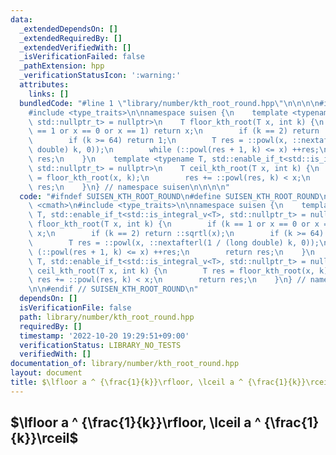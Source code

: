 ```yaml
---
data:
  _extendedDependsOn: []
  _extendedRequiredBy: []
  _extendedVerifiedWith: []
  _isVerificationFailed: false
  _pathExtension: hpp
  _verificationStatusIcon: ':warning:'
  attributes:
    links: []
  bundledCode: "#line 1 \"library/number/kth_root_round.hpp\"\n\n\n\n#include <cmath>\n\
    #include <type_traits>\n\nnamespace suisen {\n    template <typename T, std::enable_if_t<std::is_integral_v<T>,\
    \ std::nullptr_t> = nullptr>\n    T floor_kth_root(T x, int k) {\n        if (k\
    \ == 1 or x == 0 or x == 1) return x;\n        if (k == 2) return ::sqrtl(x);\n\
    \        if (k >= 64) return 1;\n        T res = ::powl(x, ::nextafterl(1 / (long\
    \ double) k, 0));\n        while (::powl(res + 1, k) <= x) ++res;\n        return\
    \ res;\n    }\n    template <typename T, std::enable_if_t<std::is_integral_v<T>,\
    \ std::nullptr_t> = nullptr>\n    T ceil_kth_root(T x, int k) {\n        T res\
    \ = floor_kth_root(x, k);\n        res += ::powl(res, k) < x;\n        return\
    \ res;\n    }\n} // namespace suisen\n\n\n\n"
  code: "#ifndef SUISEN_KTH_ROOT_ROUND\n#define SUISEN_KTH_ROOT_ROUND\n\n#include\
    \ <cmath>\n#include <type_traits>\n\nnamespace suisen {\n    template <typename\
    \ T, std::enable_if_t<std::is_integral_v<T>, std::nullptr_t> = nullptr>\n    T\
    \ floor_kth_root(T x, int k) {\n        if (k == 1 or x == 0 or x == 1) return\
    \ x;\n        if (k == 2) return ::sqrtl(x);\n        if (k >= 64) return 1;\n\
    \        T res = ::powl(x, ::nextafterl(1 / (long double) k, 0));\n        while\
    \ (::powl(res + 1, k) <= x) ++res;\n        return res;\n    }\n    template <typename\
    \ T, std::enable_if_t<std::is_integral_v<T>, std::nullptr_t> = nullptr>\n    T\
    \ ceil_kth_root(T x, int k) {\n        T res = floor_kth_root(x, k);\n       \
    \ res += ::powl(res, k) < x;\n        return res;\n    }\n} // namespace suisen\n\
    \n\n#endif // SUISEN_KTH_ROOT_ROUND\n"
  dependsOn: []
  isVerificationFile: false
  path: library/number/kth_root_round.hpp
  requiredBy: []
  timestamp: '2022-10-20 19:29:51+09:00'
  verificationStatus: LIBRARY_NO_TESTS
  verifiedWith: []
documentation_of: library/number/kth_root_round.hpp
layout: document
title: $\lfloor a ^ {\frac{1}{k}}\rfloor, \lceil a ^ {\frac{1}{k}}\rceil$
---
```

## $\lfloor a ^ {\frac{1}{k}}\rfloor, \lceil a ^ {\frac{1}{k}}\rceil$
